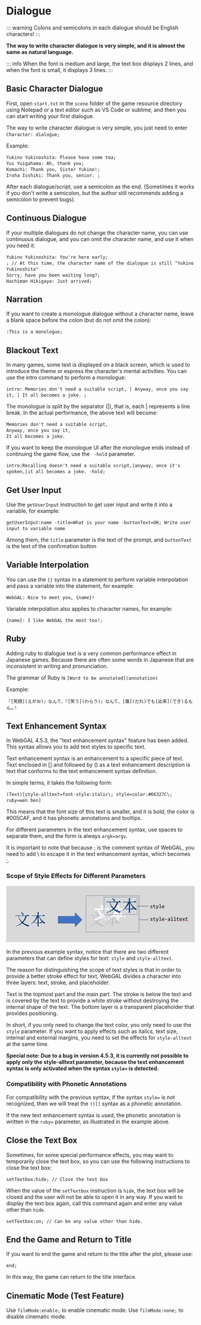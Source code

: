 # Dialogue

::: warning
Colons and semicolons in each dialogue should be English characters!
:::

**The way to write character dialogue is very simple, and it is almost the same as natural language.**

::: info
When the font is medium and large, the text box displays 2 lines, and when the font is small, it displays 3 lines.
:::

## Basic Character Dialogue

First, open `start.txt` in the `scene` folder of the game resource directory using Notepad or a text editor such as VS Code or sublime, and then you can start writing your first dialogue.

The way to write character dialogue is very simple, you just need to enter `Character: dialogue;`

Example:

``` ws
Yukino Yukinoshita: Please have some tea;
Yui Yuigahama: Ah, thank you;
Komachi: Thank you, Sister Yukino!;
Iroha Isshiki: Thank you, senior. ;
```

After each dialogue/script, use a semicolon as the end. (Sometimes it works if you don't write a semicolon, but the author still recommends adding a semicolon to prevent bugs).

## Continuous Dialogue

If your multiple dialogues do not change the character name, you can use continuous dialogue, and you can omit the character name, and use it when you need it:

``` ws
Yukino Yukinoshita: You're here early;
; // At this time, the character name of the dialogue is still "Yukino Yukinoshita"
Sorry, have you been waiting long?;
Hachiman Hikigaya: Just arrived;
```

## Narration

If you want to create a monologue dialogue without a character name, leave a blank space before the colon (but do not omit the colon):

``` ws
:This is a monologue;
```

## Blackout Text

In many games, some text is displayed on a black screen, which is used to introduce the theme or express the character's mental activities. You can use the intro command to perform a monologue:

``` ws
intro: Memories don't need a suitable script, | Anyway, once you say it, | It all becomes a joke. ;
```

The monologue is split by the separator (|), that is, each | represents a line break. In the actual performance, the above text will become:

``` ws
Memories don't need a suitable script,
Anyway, once you say it,
It all becomes a joke.
```

If you want to keep the monologue UI after the monologue ends instead of continuing the game flow, use the ` -hold` parameter.

``` ws
intro:Recalling doesn't need a suitable script,|anyway, once it's spoken,|it all becomes a joke. -hold;
```

## Get User Input

Use the `getUserInput` instruction to get user input and write it into a variable, for example:

```
getUserInput:name -title=What is your name -buttonText=OK; Write user input to variable name
```

Among them, the `title` parameter is the text of the prompt, and `buttonText` is the text of the confirmation button

## Variable Interpolation

You can use the `{}` syntax in a statement to perform variable interpolation and pass a variable into the statement, for example:

```
WebGAL: Nice to meet you, {name}!
```

Variable interpolation also applies to character names, for example:

```
{name}: I like WebGAL the most too!;
```

## Ruby

Adding ruby to dialogue text is a very common performance effect in Japanese games. Because there are often some words in Japanese that are inconsistent in writing and pronunciation.

The grammar of Ruby is `[Word to be annotated](annotation)`

Example:

```
『[笑顔](えがお)』なんて、『[笑う](わらう)』なんて、[誰](だれ)でも[出来](でき)るもん…！
```

## Text Enhancement Syntax

In WebGAL 4.5.3, the "text enhancement syntax" feature has been added. This syntax allows you to add text styles to specific text.

Text enhancement syntax is an enhancement to a specific piece of text. Text enclosed in [] and followed by () as a text enhancement description is text that conforms to the text enhancement syntax definition.

In simple terms, it takes the following form:

```
(Text)[style-alltext=font-style:italic\; style=color:#66327C\; ruby=wen ben]
```

This means that the font size of this text is smaller, and it is bold, the color is #005CAF, and it has phonetic annotations and tooltips.

For different parameters in the text enhancement syntax, use spaces to separate them, and the form is always `argk=argv`.

It is important to note that because ; is the comment syntax of WebGAL, you need to add \ to escape it in the text enhancement syntax, which becomes \;.

### Scope of Style Effects for Different Parameters

![text-enhance](text-enhance.png)

In the previous example syntax, notice that there are two different parameters that can define styles for text: `style` and `style-alltext`.

The reason for distinguishing the scope of text styles is that in order to provide a better stroke effect for text, WebGAL divides a character into three layers: text, stroke, and placeholder.

Text is the topmost part and the main part. The stroke is below the text and is covered by the text to provide a white stroke without destroying the internal shape of the text. The bottom layer is a transparent placeholder that provides positioning.

In short, if you only need to change the text color, you only need to use the `style` parameter. If you want to apply effects such as italics, text size, internal and external margins, you need to set the effects for `style-alltext` at the same time.

**Special note: Due to a bug in version 4.5.3, it is currently not possible to apply only the style-alltext parameter, because the text enhancement syntax is only activated when the syntax `style=` is detected.**

### Compatibility with Phonetic Annotations

For compatibility with the previous syntax, if the syntax `style=` is not recognized, then we will treat the `()[]` syntax as a phonetic annotation.

If the new text enhancement syntax is used, the phonetic annotation is written in the `ruby=` parameter, as illustrated in the example above.

## Close the Text Box

Sometimes, for some special performance effects, you may want to temporarily close the text box, so you can use the following instructions to close the text box:

``` ws
setTextbox:hide; // Close the text box
```

When the value of the `setTextbox` instruction is `hide`, the text box will be closed and the user will not be able to open it in any way. If you want to display the text box again, call this command again and enter any value other than `hide`.

``` ws
setTextbox:on; // Can be any value other than hide.
```

## End the Game and Return to Title

If you want to end the game and return to the title after the plot, please use:

``` ws
end;
```

In this way, the game can return to the title interface.

## Cinematic Mode (Test Feature)

Use `filmMode:enable;` to enable cinematic mode.
Use `filmMode:none;` to disable cinematic mode.
